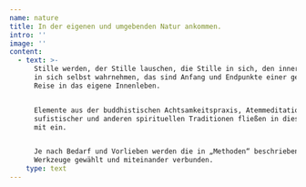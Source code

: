 ```yaml
---
name: nature
title: In der eigenen und umgebenden Natur ankommen.
intro: ''
image: ''
content:
  - text: >-
      Stille werden, der Stille lauschen, die Stille in sich, den inneren Raum
      in sich selbst wahrnehmen, das sind Anfang und Endpunkte einer gemeinsamen
      Reise in das eigene Innenleben.


      Elemente aus der buddhistischen Achtsamkeitspraxis, Atemmeditation in
      sufistischer und anderen spirituellen Traditionen fließen in diese Arbeit
      mit ein.


      Je nach Bedarf und Vorlieben werden die in „Methoden“ beschriebenen
      Werkzeuge gewählt und miteinander verbunden.
    type: text
---
```


